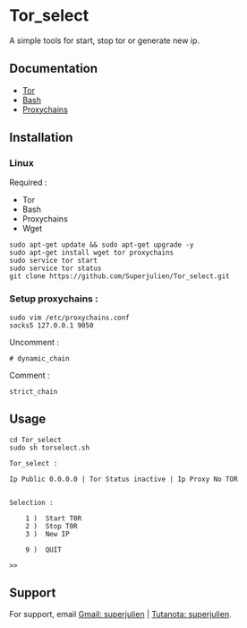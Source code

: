 # Tor_select

A simple tools for start, stop tor or generate new ip.

## Documentation

- [Tor](https://support.torproject.org/)
- [Bash](https://www.gnu.org/savannah-checkouts/gnu/bash/manual/bash.html)
- [Proxychains](http://proxychains.sourceforge.net/howto.html)

## Installation
### Linux
Required : 
- Tor
- Bash
- Proxychains
- Wget

```
sudo apt-get update && sudo apt-get upgrade -y
sudo apt-get install wget tor proxychains
sudo service tor start
sudo service tor status
git clone https://github.com/Superjulien/Tor_select.git 
```
### Setup proxychains :
```
sudo vim /etc/proxychains.conf
socks5 127.0.0.1 9050
```
Uncomment :
```
# dynamic_chain
```
Comment :
```
strict_chain
```

## Usage

```
cd Tor_select
sudo sh torselect.sh
```
```
Tor_select :

Ip Public 0.0.0.0 | Tor Status inactive | Ip Proxy No TOR


Selection :

	1 )  Start T0R
	2 )  Stop T0R
	3 )  New IP

	9 )  QUIT

>>
```
## Support

For support, email [Gmail: superjulien](mailto:contact.superjulien@gmail.com) | [Tutanota: superjulien](mailto:contacts.superjulien@tutanota.com).
